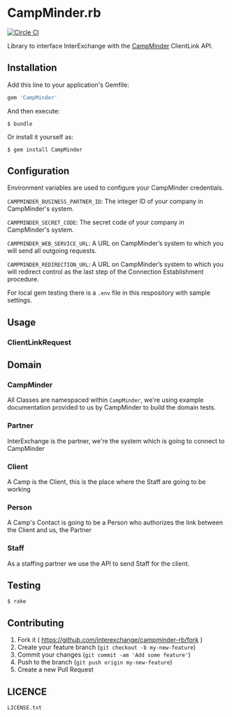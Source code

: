 # CampMinder.rb

[![Circle CI](https://circleci.com/gh/interexchange/campminder-rb.svg?style=svg)](https://circleci.com/gh/interexchange/campminder-rb)

Library to interface InterExchange with the [CampMinder](http://www.campminder.com) ClientLink API.

## Installation

Add this line to your application's Gemfile:

```ruby
gem 'CampMinder'
```

And then execute:

    $ bundle

Or install it yourself as:

    $ gem install CampMinder

## Configuration

Environment variables are used to configure your CampMinder credentials.

`CAMPMINDER_BUSINESS_PARTNER_ID`:
The integer ID of your company in CampMinder's system.

`CAMPMINDER_SECRET_CODE`:
The secret code of your company in CampMinder's system.

`CAMPMINDER_WEB_SERVICE_URL`:
A URL on CampMinder’s system to which you will send all
outgoing requests.

`CAMPMINDER_REDIRECTION_URL`:
A URL on CampMinder’s system to which you will redirect control as
the last step of the Connection Establishment procedure.

For local gem testing there is a `.env` file in this respository with
sample settings.

## Usage

### ClientLinkRequest

## Domain

### CampMinder

All Classes are namespaced within `CampMinder`, we're using example documentation
provided to us by CampMinder to build the domain tests.

### Partner

InterExchange is the partner, we're the system which is going to connect to CampMinder

### Client

A Camp is the Client, this is the place where the Staff are going to be working

### Person

A Camp's Contact is going to be a Person who authorizes the link between the Client and us, the Partner

### Staff

As a staffing partner we use the API to send Staff for the client.

## Testing

    $ rake

## Contributing

1. Fork it ( https://github.com/interexchange/campminder-rb/fork )
2. Create your feature branch (`git checkout -b my-new-feature`)
3. Commit your changes (`git commit -am 'Add some feature'`)
4. Push to the branch (`git push origin my-new-feature`)
5. Create a new Pull Request

## LICENCE

`LICENSE.txt`
